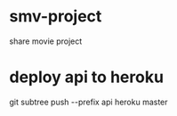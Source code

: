 # smv-project
share movie project

# deploy api to heroku
git subtree push --prefix api heroku master
